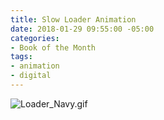 ```yaml
---
title: Slow Loader Animation
date: 2018-01-29 09:55:00 -05:00
categories:
- Book of the Month
tags:
- animation
- digital
---
```


![Loader_Navy.gif](/uploads/Loader_Navy.gif)